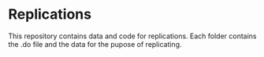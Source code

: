 # Replications
This repository contains data and code for replications. Each folder contains the .do file and the data for the pupose of replicating.
